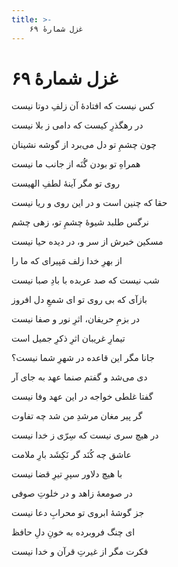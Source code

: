 ```yaml
---
title: >-
    غزل شمارهٔ ۶۹
---
```

# غزل شمارهٔ ۶۹

<div class="b" id="bn1"><div class="m1"><p>کس نیست که افتادهٔ آن زلفِ دوتا نیست</p></div>
<div class="m2"><p>در رهگذرِ کیست که دامی ز بلا نیست</p></div></div>
<div class="b" id="bn2"><div class="m1"><p>چون چشمِ تو دل می‌برد از گوشه نشینان</p></div>
<div class="m2"><p>همراهِ تو بودن گُنَه از جانب ما نیست</p></div></div>
<div class="b" id="bn3"><div class="m1"><p>روی تو مگر آینهٔ لطفِ الهیست</p></div>
<div class="m2"><p>حقا که چنین است و در این روی و ریا نیست</p></div></div>
<div class="b" id="bn4"><div class="m1"><p>نرگس طلبد شیوهٔ چشمِ تو، زهی چشم</p></div>
<div class="m2"><p>مسکین خبرش از سر و، در دیده حیا نیست</p></div></div>
<div class="b" id="bn5"><div class="m1"><p>از بهرِ خدا زلف مَپیرای که ما را</p></div>
<div class="m2"><p>شب نیست که صد عربده با بادِ صبا نیست</p></div></div>
<div class="b" id="bn6"><div class="m1"><p>بازآی که بی روی تو ای شمعِ دل افروز</p></div>
<div class="m2"><p>در بزمِ حریفان، اثرِ نور و صفا نیست</p></div></div>
<div class="b" id="bn7"><div class="m1"><p>تیمارِ غریبان اثرِ ذکرِ جمیل است</p></div>
<div class="m2"><p>جانا مگر این قاعده در شهرِ شما نیست؟</p></div></div>
<div class="b" id="bn8"><div class="m1"><p>دی می‌شد و گفتم صنما عهد به جای آر</p></div>
<div class="m2"><p>گفتا غلطی خواجه در این عهد وفا نیست</p></div></div>
<div class="b" id="bn9"><div class="m1"><p>گر پیر مغان مرشدِ من شد چه تفاوت</p></div>
<div class="m2"><p>در هیچ سری نیست که سِرّی ز خدا نیست</p></div></div>
<div class="b" id="bn10"><div class="m1"><p>عاشق چه کُنَد گر نَکِشَد بارِ ملامت</p></div>
<div class="m2"><p>با هیچ دلاور سپرِ تیرِ قضا نیست</p></div></div>
<div class="b" id="bn11"><div class="m1"><p>در صومعهٔ زاهد و در خلوتِ صوفی</p></div>
<div class="m2"><p>جز گوشهٔ ابروی تو محرابِ دعا نیست</p></div></div>
<div class="b" id="bn12"><div class="m1"><p>ای چنگ فروبرده به خونِ دلِ حافظ</p></div>
<div class="m2"><p>فکرت مگر از غیرتِ قرآن و خدا نیست</p></div></div>
